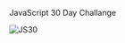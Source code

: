 JavaScript 30 Day Challange

![JS30](https://user-images.githubusercontent.com/22677162/90556354-76f56780-e1a1-11ea-873c-ef9c5bf2720e.png)
